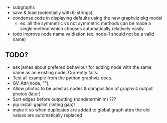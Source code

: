  - subgraphs
 - save & load (potentially with 6-strings)
 - condense code in displaying defaults using the new graphviz pkg model
    - ex. all the symmetric vs not symmetric methods can be made a single method which chooses automatically relatively easily.
- todo improve node name valdiation (ex. node-1 should not be a valid name)

## TODO?
 - ask james about prefered behaviour for adding node with the same name as an existing node. Currently fails.
 - Test all example from the python graphviz docs.
 - GV_Attr(node, "");
 - Allow photos to be used as nodes & composition of graphviz output photos (later)
 - Sort edges before outputting (nondeterminim) ???
 - pip install gaplint (linting gap)!
 - make it so when duplicates are added to global graph attrs the old values are automatically replaced

